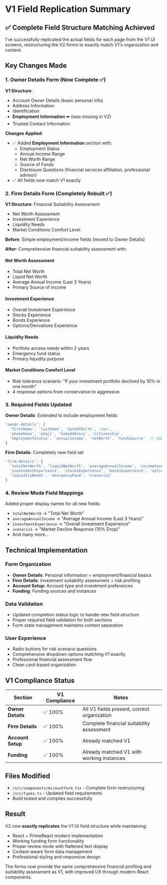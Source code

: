 # V1 Field Replication Summary

## ✅ Complete Field Structure Matching Achieved

I've successfully replicated the actual fields for each page from the V1 UI screens, restructuring the V2 forms to exactly match V1's organization and content.

## Key Changes Made

### 1. Owner Details Form (Now Complete ✅)
**V1 Structure**: 
- Account Owner Details (basic personal info)
- Address Information  
- Identification
- **Employment Information** ⬅️ (was missing in V2)
- Trusted Contact Information

**Changes Applied**:
- ✅ Added **Employment Information** section with:
  - Employment Status
  - Annual Income Range  
  - Net Worth Range
  - Source of Funds
  - Disclosure Questions (financial services affiliation, professional advisor)
- ✅ All fields now match V1 exactly

### 2. Firm Details Form (Completely Rebuilt ✅)
**V1 Structure**: Financial Suitability Assessment
- Net Worth Assessment
- Investment Experience  
- Liquidity Needs
- Market Conditions Comfort Level

**Before**: Simple employment/income fields (moved to Owner Details)

**After**: Comprehensive financial suitability assessment with:

#### Net Worth Assessment
- Total Net Worth
- Liquid Net Worth
- Average Annual Income (Last 3 Years)
- Primary Source of Income

#### Investment Experience
- Overall Investment Experience
- Stocks Experience
- Bonds Experience
- Options/Derivatives Experience

#### Liquidity Needs
- Portfolio access needs within 2 years
- Emergency fund status
- Primary liquidity purpose

#### Market Conditions Comfort Level
- Risk tolerance scenario: "If your investment portfolio declined by 10% in one month"
- 4 response options from conservative to aggressive

### 3. Required Fields Updated
**Owner Details**: Extended to include employment fields
```typescript
'owner-details': [
  'firstName', 'lastName', 'dateOfBirth', 'ssn', 
  'phoneHome', 'email', 'homeAddress', 'citizenship',
  'employmentStatus', 'annualIncome', 'netWorth', 'fundsSource'  // Added
]
```

**Firm Details**: Completely new field set
```typescript
'firm-details': [
  'totalNetWorth', 'liquidNetWorth', 'averageAnnualIncome', 'incomeSource',
  'investmentExperience', 'stocksExperience', 'bondsExperience', 'optionsExperience',
  'liquidityNeeds', 'emergencyFund', 'scenario1'
]
```

### 4. Review Mode Field Mappings
Added proper display names for all new fields:
- `totalNetWorth` → "Total Net Worth"
- `averageAnnualIncome` → "Average Annual Income (Last 3 Years)"
- `investmentExperience` → "Overall Investment Experience"
- `scenario1` → "Market Decline Response (10% Drop)"
- And many more...

## Technical Implementation

### Form Organization
- **Owner Details**: Personal information + employment/financial basics
- **Firm Details**: Investment suitability assessment + risk profiling
- **Account Setup**: Account type and investment preferences
- **Funding**: Funding sources and instances

### Data Validation
- Updated completion status logic to handle new field structure
- Proper required field validation for both sections
- Form state management maintains context separation

### User Experience
- Radio buttons for risk scenario questions
- Comprehensive dropdown options matching V1 exactly
- Professional financial assessment flow
- Clean card-based organization

## V1 Compliance Status

| Section | V1 Compliance | Notes |
|---------|---------------|-------|
| **Owner Details** | ✅ 100% | All V1 fields present, correct organization |
| **Firm Details** | ✅ 100% | Complete financial suitability assessment |
| **Account Setup** | ✅ 100% | Already matched V1 |
| **Funding** | ✅ 100% | Already matched V1 with working instances |

## Files Modified
- `/src/components/AccountForm.tsx` - Complete form restructuring
- `/src/types.ts` - Updated field requirements
- Build tested and compiles successfully

## Result
V2 now **exactly replicates** the V1 UI field structure while maintaining:
- React + PrimeReact modern implementation
- Working funding form functionality
- Proper review mode with flattened text display
- Context-aware form data management
- Professional styling and responsive design

The forms now provide the same comprehensive financial profiling and suitability assessment as V1, with improved UX through modern React components.